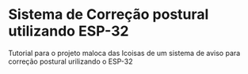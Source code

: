 # Sistema de Correção postural utilizando ESP-32
Tutorial para o projeto maloca das Icoisas de um sistema de aviso para correção postural urilizando o ESP-32
